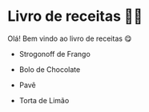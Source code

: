 # Livro de receitas :woman_cook:

Olá! Bem vindo ao livro de receitas :yum:

- Strogonoff de Frango

- Bolo de Chocolate

- Pavê
- Torta de Limão